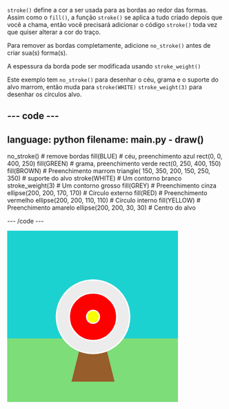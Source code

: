 `stroke()` define a cor a ser usada para as bordas ao redor das formas. Assim como o `fill()`, a função `stroke()` se aplica a tudo criado depois que você a chama, então você precisará adicionar o código `stroke()` toda vez que quiser alterar a cor do traço.

Para remover as bordas completamente, adicione `no_stroke()` antes de criar sua(s) forma(s).

A espessura da borda pode ser modificada usando `stroke_weight()`

Este exemplo tem `no_stroke()` para desenhar o céu, grama e o suporte do alvo marrom, então muda para `stroke(WHITE)` `stroke_weight(3)` para desenhar os círculos alvo.

--- code ---
---
language: python
filename: main.py - draw()
---

  no_stroke() # remove bordas 
  fill(BLUE) # céu, preenchimento azul 
  rect(0, 0, 400, 250) 
  fill(GREEN) # grama, preenchimento verde 
  rect(0, 250, 400, 150) 
  fill(BROWN) # Preenchimento marrom 
  triangle( 150, 350, 200, 150, 250, 350) # suporte do alvo 
  stroke(WHITE) # Um contorno branco 
  stroke_weight(3) # Um contorno grosso 
  fill(GREY) # Preenchimento cinza 
  ellipse(200, 200, 170, 170) # Círculo externo 
  fill(RED) # Preenchimento vermelho 
  ellipse(200, 200, 110, 110) # Círculo interno 
  fill(YELLOW) # Preenchimento amarelo 
  ellipse(200, 200, 30, 30) # Centro do alvo

--- /code ---

![Uma cena de tiro com arco e flechas, com bordas grossas e brancas nos círculos e sem bordas nos retângulos ou triângulos.](images/outline-circles.png)

